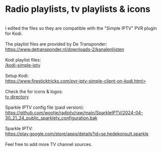 <h1>Radio playlists, tv playlists & icons</h1>
<br>
I edited the files so they are compatible with the "Simple IPTV" PVR plugin for Kodi.
<br>
<br>
The playlist files are provided by De Transponder:
<br>
<a href="https://www.detransponder.nl/downloads-2/kanalenlijsten">https://www.detransponder.nl/downloads-2/kanalenlijsten</a>
<br>
<br>
Kodi playlist files:
<br>
<a href="/kodi-simple-iptv">/kodi-simple-iptv</a>
<br>
<br>
Setup Kodi:
<br>
<a href="https://www.firesticktricks.com/pvr-iptv-simple-client-on-kodi.html">https://www.firesticktricks.com/pvr-iptv-simple-client-on-kodi.html></a>
<br>
<br>Check the for icons & logos:
<br><a href="/tv">tv directory</a>
<br>
<br>Sparkle IPTV config file (paid version):
<br><a href="https://github.com/wootje/radiotv/raw/main/SparkleIPTV/2024-04-30_21_24_public_sparkletv_configuration.bak">https://github.com/wootje/radiotv/raw/main/SparkleIPTV/2024-04-30_21_24_public_sparkletv_configuration.bak</a>
<br>
<br>Sparkle IPTV:
<br><a href="https://play.google.com/store/apps/details?id=se.hedekonsult.sparkle">https://play.google.com/store/apps/details?id=se.hedekonsult.sparkle</a>
<br>
<br>Feel free to add more TV channel sources.
